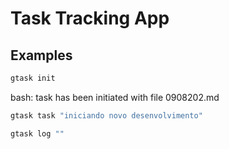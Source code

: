 # Task Tracking App

## Examples

``` bash
gtask init
```

bash: task has been initiated with file 0908202.md

``` bash
gtask task "iniciando novo desenvolvimento"
```

``` bash
gtask log ""
``` 